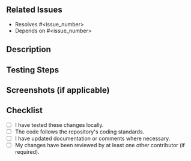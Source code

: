 ## Related Issues

- Resolves #<issue_number>
- Depends on #<issue_number>

## Description

## Testing Steps

## Screenshots (if applicable)

## Checklist

- [ ] I have tested these changes locally.
- [ ] The code follows the repository's coding standards.
- [ ] I have updated documentation or comments where necessary.
- [ ] My changes have been reviewed by at least one other contributor (if required).
